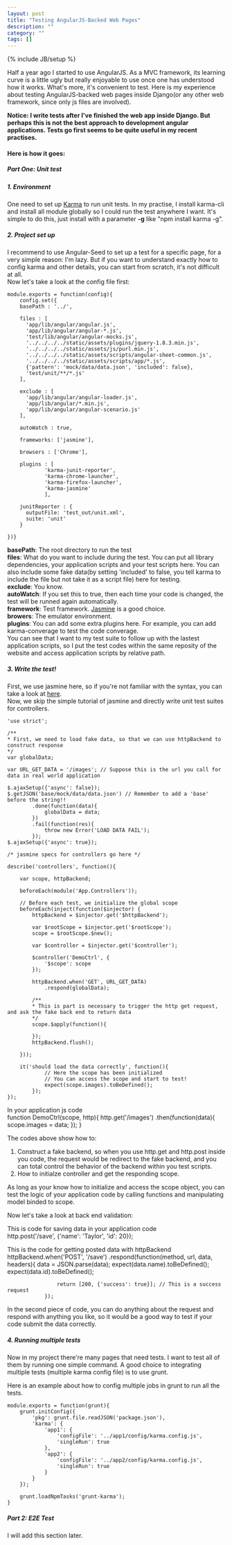 ```yaml
---
layout: post
title: "Testing AngularJS-Backed Web Pages"
description: ""
category: ""
tags: []
---
```

{% include JB/setup %}

Half a year ago I started to use AngularJS. As a MVC framework, its learning curve is a little ugly but really enjoyable to use once one has understood how it works. What's more, it's convenient to test. Here is my experience about testing AngularJS-backed web pages inside Django(or any other web framework, since only js files are involved).   

**Notice: I write tests after I've finished the web app inside Django. But perhaps this is not the best approach to development angular applications. Tests go first seems to be quite useful in my recent practises.**

#### Here is how it goes:  
##### Part One: Unit test  
##### 1. Environment  
One need to set up [Karma](http://karma-runner.github.io/0.12/index.html) to run unit tests. In my practise, I install karma-cli and install all module globally so I could run the test anywhere I want. It's simple to do this, just install with a parameter **-g** like "npm install karma -g".  
##### 2. Project set up   
I recommend to use Angular-Seed to set up a test for a specific page, for a very simple reason: I'm lazy. But if you want to understand exactly how to config karma and other details, you can start from scratch, it's not difficult at all.   
Now let's take a look at the config file first:  

	module.exports = function(config){
	    config.set({
	    basePath : '../',

	    files : [
	      'app/lib/angular/angular.js',
	      'app/lib/angular/angular-*.js',
	      'test/lib/angular/angular-mocks.js',
	      '../../../../static/assets/plugins/jquery-1.8.3.min.js',
	      '../../../../static/assets/js/purl.min.js',
	      '../../../../static/assets/scripts/angular-sheet-common.js',
	      '../../../../static/assets/scripts/app/*.js',
	      {'pattern': 'mock/data/data.json', 'included': false},
	      'test/unit/**/*.js'
	    ],

	    exclude : [
	      'app/lib/angular/angular-loader.js',
	      'app/lib/angular/*.min.js',
	      'app/lib/angular/angular-scenario.js'
	    ],

	    autoWatch : true,

	    frameworks: ['jasmine'],

	    browsers : ['Chrome'],

	    plugins : [
	            'karma-junit-reporter',
	            'karma-chrome-launcher',
	            'karma-firefox-launcher',
	            'karma-jasmine'
	            ],

	    junitReporter : {
	      outputFile: 'test_out/unit.xml',
	      suite: 'unit'
	    }

	})}

**basePath**: The root directory to run the test  
**files**: What do you want to include during the test. You can put all library dependencies, your application scripts and your test scripts here. You can also include some fake data(by setting 'included' to false, you tell karma to include the file but not take it as a script file) here for testing.    
**exclude**: You know.  
**autoWatch**: If you set this to true, then each time your code is changed, the test will be runned again automatically.   
**framework**: Test framework. [Jasmine](http://jasmine.github.io) is a good choice.  
**browers**: The emulator environment.  
**plugins**: You can add some extra plugins here. For example, you can add karma-converage to test the code converage.  
You can see that I want to my test suite to follow up with the lastest application scripts, so I put the test codes within the same reposity of the website and access application scripts by relative path.   

##### 3. Write the test!  
First, we use jasmine here, so if you're not familiar with the syntax, you can take a look at [here](http://jasmine.github.io).  
Now, we skip the simple tutorial of jasmine and directly write unit test suites for controllers.  

	'use strict';

	/**
	* First, we need to load fake data, so that we can use httpBackend to construct response
	*/
	var globalData;

	var URL_GET_DATA = '/images'; // Suppose this is the url you call for data in real world application

	$.ajaxSetup({'async': false});
	$.getJSON('base/mock/data/data.json') // Remember to add a 'base' before the string!!
	    	.done(function(data){
	    		globalData = data;
	    	})
	    	.fail(function(res){
	    		throw new Error('LOAD DATA FAIL');
	    	});
	$.ajaxSetup({'async': true});

	/* jasmine specs for controllers go here */

	describe('controllers', function(){

		var scope, httpBackend;

		beforeEach(module('App.Controllers'));

		// Before each test, we initialize the global scope
		beforeEach(inject(function($injector) {
	        httpBackend = $injector.get('$httpBackend');

	        var $rootScope = $injector.get('$rootScope');
	        scope = $rootScope.$new();

	        var $controller = $injector.get('$controller');

	        $controller('DemoCtrl', {
	            '$scope': scope
	        });

	        httpBackend.when('GET', URL_GET_DATA)
				.respond(globalData);

			/**
			* This is part is necessary to trigger the http get request, and ask the fake back end to return data
			*/
			scope.$apply(function(){

			});
			httpBackend.flush();

	    }));

		it('should load the data correctly', function(){
				// Here the scope has been initialized
				// You can access the scope and start to test!
				expect(scope.images).toBeDefined();
			});  
	});


In your application js code  
	function DemoCtrl(scope, http){
		http.get('/images')
			.then(function(data){
				scope.images = data;
			});
	}

The codes above show how to:  
1. Construct a fake backend, so when you use http.get and http.post inside you code, the request would be redirect to the fake backend, and you can total control the behavior of the backend within you test scripts.  
2. How to initialze controller and get the responding scope.  

As long as your know how to initialize and access the scope object, you can test the logic of your application code by calling functions and manipulating model binded to scope.   

Now let's take a look at back end validation:  

This is code for saving data in your application code  
	http.post('/save', {'name': 'Taylor', 'id': 20});

This is the code for getting posted data with httpBackend  
	httpBackend.when('POST', '/save')
				.respond(function(method, url, data, headers){
					data = JSON.parse(data);
					expect(data.name).toBeDefined();
					expect(data.id).toBeDefined();

					return [200, {'success': true}]; // This is a success request
				});


In the second piece of code, you can do anything about the request and respond with anything you like, so it would be a good way to test if your code submit the data correctly.  

##### 4. Running multiple tests  
Now in my project there're many pages that need tests. I want to test all of them by running one simple command. A good choice to integrating multiple tests (multiple karma config file) is to use grunt.    

Here is an example about how to config multiple jobs in grunt to run all the tests.

	module.exports = function(grunt){
		grunt.initConfig({
	    	'pkg': grunt.file.readJSON('package.json'),
	    	'karma': {
	    		'app1': {
	    			'configFile': '../app1/config/karma.config.js',
	    			'singleRun': true
	    		},
	    		'app2': {
	    			'configFile': '../app2/config/karma.config.js',
	    			'singleRun': true
	    		}
	    	}
	    });
		
		grunt.loadNpmTasks('grunt-karma');
	}

##### Part 2: E2E Test
I will add this section later.  